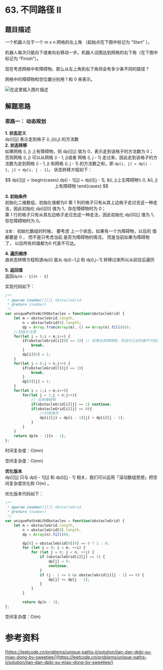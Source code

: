 # 63. 不同路径 II
## 题目描述
一个机器人位于一个 m x n 网格的左上角 （起始点在下图中标记为 “Start” ）。

机器人每次只能向下或者向右移动一步。机器人试图达到网格的右下角（在下图中标记为 “Finish”）。

现在考虑网格中有障碍物。那么从左上角到右下角将会有多少条不同的路径？

网格中的障碍物和空位置分别用 1 和 0 来表示。 

![在这里插入图片描述](https://p3-juejin.byteimg.com/tos-cn-i-k3u1fbpfcp/4fce4f163ba34de795884b4e1bd780b8~tplv-k3u1fbpfcp-zoom-1.image)
## 解题思路
### 思路一： 动态规划 
**1. 状态定义**  
dp[i][j] 表示走到格子 (i, j)(i,j) 的方法数  
**2.  状态转移**  
如果网格 (i, j) 上有障碍物，则 dp[i][j] 值为 0，表示走到该格子的方法数为 0；
否则网格 (i, j) 可以从网格 (i - 1, j)或者 网格 (i, j - 1) 走过来，因此走到该格子的方法数为走到网格 (i - 1, j) 和网格 (i, j - 1) 的方法数之和，即 `dp[i, j] = dp[i - 1, j] + dp[i, j - 1]`。 
状态转移方程如下：


$$
dp[i][j] = 
\begin{cases}
dp[i - 1][j] + dp[i][j - 1], &(i, j)上无障碍物\\
0, &(i, j)上有障碍物
\end{cases}
$$

**3. 初始条件**  
初始化二维数组，初始化值都为0
第 1 列的格子只有从其上边格子走过去这一种走法，因此初始化 dp[i][0] 值为 1，存在障碍物时为 0；  
第 1 行的格子只有从其左边格子走过去这一种走法，因此初始化 dp[0][j] 值为 1，存在障碍物时为 0。   

`注意：` 初始化数组的时候， 要考虑 上一个状态，如果有一个为障碍物，以后的 值都要是 0 ， 而不是只考虑当前 是否为障碍物的情况， 而是当前如果为障碍物了， 以后所有的值都为0 代表不可达。 

**4. 遍历顺序**  
由状态转移方程知道dp[i] 是从 dp[i−1,j] 和 dp[i,j−1] 转移过来所以从前往后遍历

**5. 返回值**  
返回`dp[m - 1][n - 1]`


实现代码如下： 

```javascript
/**
 * @param {number[][]} obstacleGrid
 * @return {number}
 */
var uniquePathsWithObstacles = function(obstacleGrid) {
    let m = obstacleGrid.length, 
        n = obstacleGrid[0].length;
        dp = Array.from(Array(m), () => Array(n).fill(0));
    //初始化注意
    for(let i = 0;i < m;i++) {
        if(obstacleGrid[i][0] == 1){ // 如果出现障碍物，则该行之后的都不可到达
            break;
        }
        dp[i][0] = 1;
    }
    for(let j = 0;j < n;j++) {
        if(obstacleGrid[0][j] == 1){
            break;
        }
        dp[0][j] = 1;
    }
    for(let i = 1;i < m;i++){
        for(let j = 1;j < n;j++){
            // 去除障碍物 
            if(obstacleGrid[i][j] == 1) continue;
            if(obstacleGrid[i][j] == 0){
                //约束条件
                dp[i][j] = dp[i - 1][j] + dp[i][j - 1];
            }
        }
    }
    return dp[m - 1][n - 1]; 
};
```
时间复杂度：O(mn)

空间复杂度：O(mn)

**优化版本**  
dp[i][j] 只与 dp[i - 1][j]  和 dp[i][j - 1]  相关，我们可以运用「滚动数组思想」把空间复杂度优化称 O(m) 。 

优化版本代码如下：  
```javascript
/**
 * @param {number[][]} obstacleGrid
 * @return {number}
 */
var uniquePathsWithObstacles = function(obstacleGrid) {
    let m = obstacleGrid.length, 
        n = obstacleGrid[0].length,
        dp = Array(n).fill(0);

        dp[0] = obstacleGrid[0][0] == 0 ? 1 : 0;
        for (let i = 0; i < m; ++i) {
            for (let j = 0; j < n; ++j) {
                if (obstacleGrid[i][j] == 1) {
                    dp[j] = 0;
                    continue;
                }
                if (j - 1 >= 0 && obstacleGrid[i][j - 1] == 0) {
                    dp[j] += dp[j - 1];
                }
            }
        }
        
        return dp[n - 1]; 
};
```
空间复杂度：O(m)

#  参考资料 
[https://leetcode.cn/problems/unique-paths-ii/solution/jian-dan-dpbi-xu-miao-dong-by-sweetiee/](https://leetcode.cn/problems/unique-paths-ii/solution/jian-dan-dpbi-xu-miao-dong-by-sweetiee/)